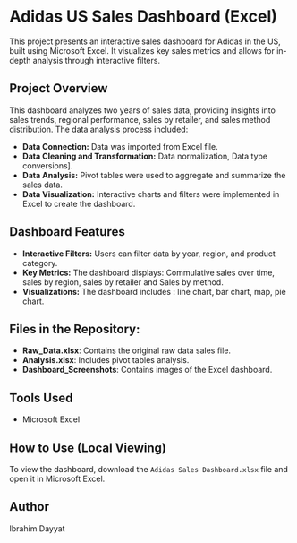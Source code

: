 # Adidas US Sales Dashboard (Excel)

This project presents an interactive sales dashboard for Adidas in the US, built using Microsoft Excel. It visualizes key sales metrics and allows for in-depth analysis through interactive filters.

## Project Overview

This dashboard analyzes two years of sales data, providing insights into sales trends, regional performance, sales by retailer, and sales method distribution. The data analysis process included:

*   **Data Connection:** Data was imported from Excel file.
*   **Data Cleaning and Transformation:** Data normalization, Data type conversions].
*   **Data Analysis:** Pivot tables were used to aggregate and summarize the sales data.
*   **Data Visualization:** Interactive charts and filters were implemented in Excel to create the dashboard.


## Dashboard Features

*   **Interactive Filters:** Users can filter data by year, region, and product category.
*   **Key Metrics:** The dashboard displays: Commulative sales over time, sales by region, sales by retailer and Sales by method.
*   **Visualizations:** The dashboard includes : line chart, bar chart, map, pie chart.


## Files in the Repository:
- **Raw_Data.xlsx**: Contains the original raw data sales file.
- **Analysis.xlsx**: Includes pivot tables analysis.
- **Dashboard_Screenshots**: Contains images of the Excel dashboard.



## Tools Used

*   Microsoft Excel

## How to Use (Local Viewing)

To view the dashboard, download the `Adidas Sales Dashboard.xlsx` file and open it in Microsoft Excel.

## Author

Ibrahim Dayyat

